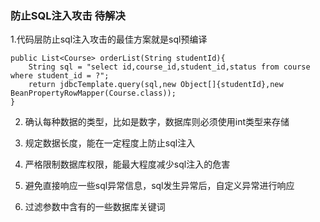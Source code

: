 ### 防止SQL注入攻击 待解决

1.代码层防止sql注入攻击的最佳方案就是sql预编译

```jshelllanguage
public List<Course> orderList(String studentId){
    String sql = "select id,course_id,student_id,status from course where student_id = ?";
    return jdbcTemplate.query(sql,new Object[]{studentId},new BeanPropertyRowMapper(Course.class));
}
```

2. 确认每种数据的类型，比如是数字，数据库则必须使用int类型来存储

3. 规定数据长度，能在一定程度上防止sql注入

4. 严格限制数据库权限，能最大程度减少sql注入的危害

5. 避免直接响应一些sql异常信息，sql发生异常后，自定义异常进行响应

6. 过滤参数中含有的一些数据库关键词
